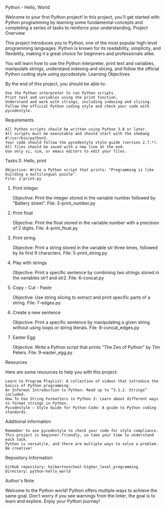 Python - Hello, World

Welcome to your first Python project! In this project, you'll get started with Python programming by learning some fundamental concepts and completing a series of tasks to reinforce your understanding.
Project Overview

This project introduces you to Python, one of the most popular high-level programming languages. Python is known for its readability, simplicity, and flexibility, making it a great choice for beginners and professionals alike.

You will learn how to use the Python interpreter, print text and variables, manipulate strings, understand indexing and slicing, and follow the official Python coding style using pycodestyle.
Learning Objectives

By the end of this project, you should be able to:

    Use the Python interpreter to run Python scripts.
    Print text and variables using the print function.
    Understand and work with strings, including indexing and slicing.
    Follow the official Python coding style and check your code with pycodestyle.

Requirements

    All Python scripts should be written using Python 3.8 or later.
    All scripts must be executable and should start with the shebang #!/usr/bin/python3.
    Your code should follow the pycodestyle style guide (version 2.7.*).
    All files should be saved with a new line at the end.
    Use only vi, vim, or emacs editors to edit your files.

Tasks
0. Hello, print

    Objective: Write a Python script that prints: "Programming is like building a multilingual puzzle".
    File: 2-print.py

1. Print integer

    Objective: Print the integer stored in the variable number followed by "Battery street".
    File: 3-print_number.py

2. Print float

    Objective: Print the float stored in the variable number with a precision of 2 digits.
    File: 4-print_float.py

3. Print string

    Objective: Print a string stored in the variable str three times, followed by its first 9 characters.
    File: 5-print_string.py

4. Play with strings

    Objective: Print a specific sentence by combining two strings stored in the variables str1 and str2.
    File: 6-concat.py

5. Copy - Cut - Paste

    Objective: Use string slicing to extract and print specific parts of a string.
    File: 7-edges.py

6. Create a new sentence

    Objective: Print a specific sentence by manipulating a given string without using loops or string literals.
    File: 8-concat_edges.py

7. Easter Egg

    Objective: Write a Python script that prints "The Zen of Python" by Tim Peters.
    File: 9-easter_egg.py

Resources

Here are some resources to help you with this project:

    Learn to Program Playlist: A collection of videos that introduce the basics of Python programming.
    An Informal Introduction to Python: Read up to “3.1.2. Strings” included.
    How To Use String Formatters in Python 3: Learn about different ways to format strings in Python.
    Pycodestyle – Style Guide for Python Code: A guide to Python coding standards.

Additional Information

    Remember to use pycodestyle to check your code for style compliance.
    This project is beginner-friendly, so take your time to understand each task.
    Python is versatile, and there are multiple ways to solve a problem. Be creative!

Repository Information

    GitHub repository: holbertonschool-higher_level_programming
    Directory: python-hello_world

Author's Note

Welcome to the Python world! Python offers multiple ways to achieve the same goal. Don't worry if you see warnings from the linter; the goal is to learn and explore. Enjoy your Python journey!
